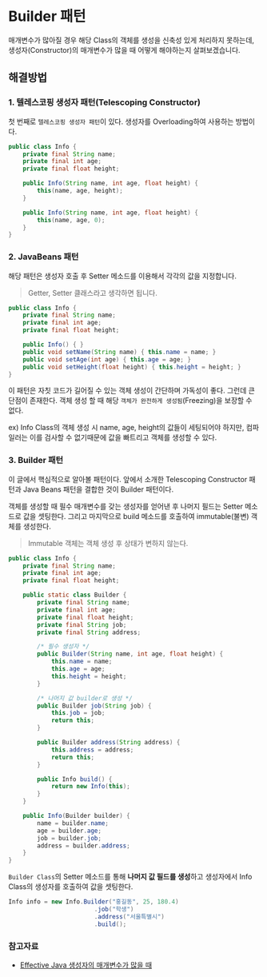 # Builder 패턴

매개변수가 많아질 경우 해당 Class의 객체를 생성을 신축성 있게 처리하지 못하는데,
생성자(Constructor)의 매개변수가 많을 때 어떻게 해야하는지 살펴보겠습니다.

## 해결방법

### 1. 텔레스코핑 생성자 패턴(Telescoping Constructor)

첫 번째로 `텔레스코핑 생성자 패턴`이 있다.
생성자를 Overloading하여 사용하는 방법이다.

```java
public class Info {
    private final String name;
    private final int age;
    private final float height;

    public Info(String name, int age, float height) {
        this(name, age, height);
    }

    public Info(String name, int age, float height) {
        this(name, age, 0);
    }
}
```

### 2. JavaBeans 패턴

해당 패턴은 생성자 호출 후 Setter 메소드를 이용해서 각각의 값을 지정합니다.
> Getter, Setter 클래스라고 생각하면 됩니다.

```java
public class Info {
    private final String name;
    private final int age;
    private final float height;

    public Info() { }
    public void setName(String name) { this.name = name; }
    public void setAge(int age) { this.age = age; }
    public void setHeight(float height) { this.height = height; }
}
```

이 패턴은 자칫 코드가 길어질 수 있는 객체 생성이 간단하며 가독성이 좋다.
그런데 큰 단점이 존재한다. 객체 생성 할 때 해당 `객체가 완전하게 생성됨`(Freezing)을 보장할 수 없다.

ex) Info Class의 객체 생성 시 name, age, height의 값들이 세팅되어야 하지만, 컴파일러는 이를 검사할 수 없기때문에 값을 빠트리고 객체를 생성할 수 있다.


### 3. Builder 패턴

이 글에서 핵심적으로 알아볼 패턴이다. 앞에서 소개한 Telescoping Constructor 패턴과 Java Beans 패턴을 결합한 것이 Builder 패턴이다.

객체를 생성할 때 필수 매개변수를 갖는 생성자를 얻어낸 후 나머지 필드는 Setter 메소드로 값을 셋팅한다.
그리고 마지막으로 build 메소드를 호출하여 immutable(불변) 객체를 생성한다.
> Immutable 객체는 객체 생성 후 상태가 변하지 않는다.

```java
public class Info {
    private final String name;
    private final int age;
    private final float height;

    public static class Builder {
        private final String name;
        private final int age;
        private final float height;
        private final String job;
        private final String address;

        /* 필수 생성자 */
        public Builder(String name, int age, float height) {
            this.name = name;
            this.age = age;
            this.height = height;
        }

        /* 나머지 값 builder로 생성 */
        public Builder job(String job) {
            this.job = job;
            return this;
        }

        public Builder address(String address) {
            this.address = address;
            return this;
        }

        public Info build() {
            return new Info(this);
        }
    }

    public Info(Builder builder) {
        name = builder.name;
        age = builder.age;
        job = builder.job;
        address = builder.address;
    }
}
```

`Builder Class`의 Setter 메소드를 통해 **나머지 값 필드를 생성**하고 생성자에서 Info Class의 생성자를 호출하여 값을 셋팅한다.

```java
Info info = new Info.Builder("홍길동", 25, 180.4)
                        .job("학생")
                        .address("서울특별시")
                        .build();
```

### 참고자료

- [Effective Java 생성자의 매개변수가 많을 때](https://using.tistory.com/71)